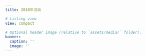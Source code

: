 ```yaml
---
title: 2018年活动

# Listing view
view: compact

# Optional header image (relative to `assets/media/` folder).
banner:
  caption: ''
  image: ''
---
```

